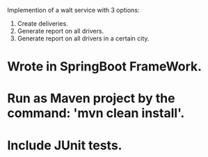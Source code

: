 Implemention of a walt service with 3 options:
1. Create deliveries.
2. Generate report on all drivers.
3. Generate report on all drivers in a certain city.

# Wrote in SpringBoot FrameWork.
# Run as Maven project by the command: 'mvn clean install'.
# Include JUnit tests.
